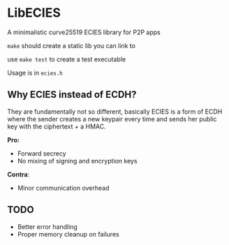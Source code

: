 # LibECIES

A minimalistic curve25519 ECIES library for P2P apps

`make` should create a static lib you can link to

use `make test` to create a test executable

Usage is in `ecies.h`



## Why ECIES instead of ECDH?

They are fundamentally not so different, basically ECIES is a form of ECDH where the sender
creates a new keypair every time and sends her public key with the ciphertext + a HMAC.

**Pro:** 

- Forward secrecy
- No mixing of signing and encryption keys

**Contra**: 

- Minor communication overhead

## TODO

- Better error handling
- Proper memory cleanup on failures